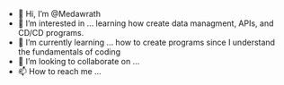 - 👋 Hi, I’m @Medawrath
- 👀 I’m interested in ... learning how create data managment, APIs, and CD/CD programs.
- 🌱 I’m currently learning ... how to create programs since I understand the fundamentals of coding
- 💞️ I’m looking to collaborate on ...
- 📫 How to reach me ...

<!---
Medawrath/Medawrath is a ✨ special ✨ repository because its `README.md` (this file) appears on your GitHub profile.
You can click the Preview link to take a look at your changes.
--->

